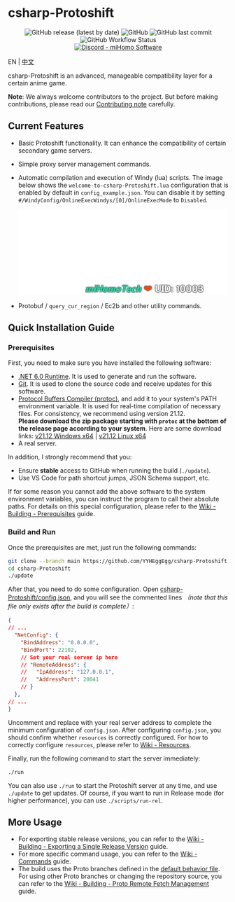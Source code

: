 # csharp-Protoshift

<div align="center">
    <img alt="GitHub release (latest by date)" src="https://img.shields.io/github/v/release/YYHEggEgg/csharp-Protoshift?logo=csharp&style=for-the-badge"> 
    <img alt="GitHub" src="https://img.shields.io/github/license/YYHEggEgg/csharp-Protoshift?style=for-the-badge"> 
    <img alt="GitHub last commit" src="https://img.shields.io/github/last-commit/YYHEggEgg/csharp-Protoshift?style=for-the-badge"> 
    <img alt="GitHub Workflow Status" src="https://img.shields.io/github/actions/workflow/status/YYHEggEgg/csharp-Protoshift/pull-request-check.yml?branch=development&logo=github&style=for-the-badge">
</div>

<div align="center">
  <a href="https://discord.gg/NcAjuCSFvZ">
    <img alt="Discord - miHomo Software" src="https://img.shields.io/discord/1144970607616860171?label=Discord&logo=discord&style=for-the-badge">
  </a>
</div>

EN | [中文](docs/README_CN.md)

csharp-Protoshift is an advanced, manageable compatibility layer for a certain anime game.

**Note**: We always welcome contributors to the project. But before making contributions, please read our [Contributing note](CONTRIBUTING.md) carefully.

## Current Features

- Basic Protoshift functionality. It can enhance the compatibility of certain secondary game servers.
- Simple proxy server management commands.
- Automatic compilation and execution of Windy (lua) scripts. The image below shows the `welcome-to-csharp-Protoshift.lua` configuration that is enabled by default in `config_example.json`. You can disable it by setting `#/WindyConfig/OnlineExecWindys/[0]/OnlineExecMode` to `Disabled`.

  ![Windy Preview](csharp-Protoshift/Images/windy_welcome-to-csharp-Protoshift.jpg)

- Protobuf / `query_cur_region` / Ec2b and other utility commands.

## Quick Installation Guide

### Prerequisites

First, you need to make sure you have installed the following software:

- [.NET 6.0 Runtime](https://dotnet.microsoft.com/en-us/download/dotnet/6.0). It is used to generate and run the software.
- [Git](https://git-scm.com/downloads). It is used to clone the source code and receive updates for this software.
- [Protocol Buffers Compiler (protoc)](https://github.com/protocolbuffers/protobuf/releases/tag/v21.12), and add it to your system's PATH environment variable. It is used for real-time compilation of necessary files. For consistency, we recommend using version 21.12.  
  **Please download the zip package starting with `protoc` at the bottom of the release page according to your system**. Here are some download links: [v21.12 Windows x64](https://github.com/protocolbuffers/protobuf/releases/download/v21.12/protoc-21.12-win64.zip) | [v21.12 Linux x64](https://github.com/protocolbuffers/protobuf/releases/download/v21.12/protoc-21.12-linux-x86_64.zip)
- A real server.

In addition, I strongly recommend that you:

- Ensure **stable** access to GitHub when running the build (`./update`).
- Use VS Code for path shortcut jumps, JSON Schema support, etc.

If for some reason you cannot add the above software to the system environment variables, you can instruct the program to call their absolute paths. For details on this special configuration, please refer to the [Wiki - Building - Prerequisites](https://github.com/YYHEggEgg/csharp-Protoshift/wiki/EN_Building#prerequisites) guide.

### Build and Run

Once the prerequisites are met, just run the following commands:

```sh
git clone --branch main https://github.com/YYHEggEgg/csharp-Protoshift
cd csharp-Protoshift
./update
```

After that, you need to do some configuration. Open [csharp-Protoshift/config.json](csharp-Protoshift/config.json), and you will see the commented lines _（note that this file only exists after the build is complete）_:

```json
{
// ...
  "NetConfig": {
    "BindAddress": "0.0.0.0",
    "BindPort": 22102,
    // Set your real server ip here
    // "RemoteAddress": {
    //   "IpAddress": "127.0.0.1",
    //   "AddressPort": 20041
    // }
  },
// ...
}
```

Uncomment and replace with your real server address to complete the minimum configuration of `config.json`. After configuring `config.json`, you should confirm whether `resources` is correctly configured. For how to correctly configure `resources`, please refer to [Wiki - Resources](https://github.com/YYHEggEgg/csharp-Protoshift/wiki/EN_Resources).

Finally, run the following command to start the server immediately:

```sh
./run
```

You can also use `./run` to start the Protoshift server at any time, and use `./update` to get updates. Of course, if you want to run in Release mode (for higher performance), you can use `./scripts/run-rel`.

## More Usage

- For exporting stable release versions, you can refer to the [Wiki - Building - Exporting a Single Release Version](https://github.com/YYHEggEgg/csharp-Protoshift/wiki/EN_Building#exporting-a-single-release-version) guide.
- For more specific command usage, you can refer to the [Wiki - Commands](https://github.com/YYHEggEgg/csharp-Protoshift/wiki/EN_Commands) guide.
- The build uses the Proto branches defined in the [default behavior file](HandlerGenerator/Gencode_Configuration/default_protobuf_branches.txt). For using other Proto branches or changing the repository source, you can refer to the [Wiki - Building - Proto Remote Fetch Management](https://github.com/YYHEggEgg/csharp-Protoshift/wiki/EN_Building#proto-remote-fetch-management) guide.
